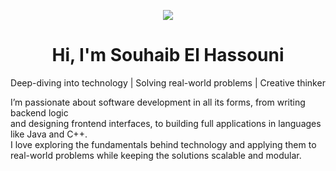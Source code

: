 <p align="center">
  <img src="https://capsule-render.vercel.app/api?type=waving&color=gradient&height=120&section=header"/>
</p>

<h1 align="center">Hi, I'm Souhaib El Hassouni</h1>

<p align="center">
  Deep-diving into technology | Solving real-world problems | Creative thinker
</p>

I’m passionate about software development in all its forms, from writing backend logic  
and designing frontend interfaces, to building full applications in languages like Java and C++.  
I love exploring the fundamentals behind technology and applying them to real-world problems while
keeping the solutions scalable and modular.
